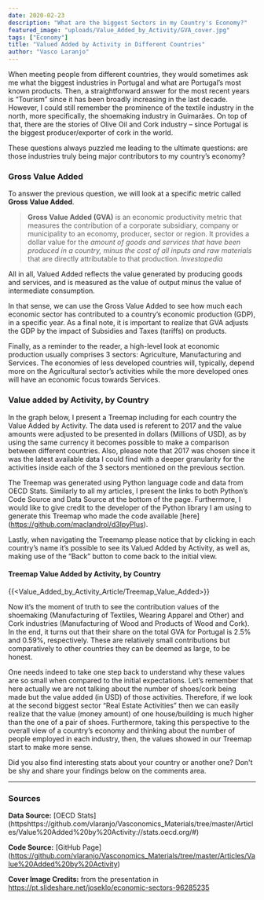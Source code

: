 ```yaml
---
date: 2020-02-23
description: "What are the biggest Sectors in my Country's Economy?"
featured_image: "uploads/Value_Added_by_Activity/GVA_cover.jpg"
tags: ["Economy"]
title: "Valued Added by Activity in Different Countries"
author: "Vasco Laranjo"
---
```

When meeting people from different countries, they would sometimes ask me what the biggest industries in Portugal and what are Portugal’s most known products. Then, a straightforward answer for the most recent years is “Tourism” since it has been broadly increasing in the last decade. However, I could still remember the prominence of the textile industry in the north, more specifically, the shoemaking industry in Guimarães. On top of that, there are the stories of Olive Oil and Cork industry – since Portugal is the biggest producer/exporter of cork in the world. 

These questions always puzzled me leading to the ultimate questions: are those industries truly being major contributors to my country’s economy?

### Gross Value Added

To answer the previous question, we will look at a specific metric called **Gross Value Added**.

> **Gross Value Added (GVA)** is an economic productivity metric that measures the contribution of a corporate subsidiary, company or municipality to an economy, producer, sector or region. It provides a dollar value for the *amount of goods and services that have been produced in a country, minus the cost of all inputs and raw materials* that are directly attributable to that production. *Investopedia*

All in all, Valued Added reflects the value generated by producing goods and services, and is measured as the value of output minus the value of intermediate consumption. 

In that sense, we can use the Gross Value Added to see how much each economic sector has contributed to a country’s economic production (GDP), in a specific year. As a final note, it is important to realize that GVA adjusts the GDP by the impact of Subsidies and Taxes (tariffs) on products.

Finally, as a reminder to the reader, a high-level look at economic production usually comprises 3 sectors: Agriculture, Manufacturing and Services. The economies of less developed countries will, typically, depend more on the Agricultural sector’s activities while the more developed ones will have an economic focus towards Services.

### Value added by Activity, by Country

In the graph below, I present a Treemap including for each country the Value Added by Activity. 
The data used is referent to 2017 and the value amounts were adjusted to be presented in dollars (Millions of USD), as by using the same currency it becomes possible to make a comparison between different countries. Also, please note that 2017 was chosen since it was the latest available data I could find with a deeper granularity for the activities inside each of the 3 sectors mentioned on the previous section.

The Treemap was generated using Python language code and data from OECD Stats. Similarly to all my articles, I present the links to both Python’s Code Source and Data Source at the bottom of the page. Furthermore, I would like to give credit to the developer of the Python library I am using to generate this Treemap who made the code available [here] (https://github.com/maclandrol/d3IpyPlus).

Lastly, when navigating the Treemamp please notice that by clicking in each country’s name it’s possible to see its Valued Added by Activity, as well as, making use of the “Back” button to come back to the initial view.

#### Treemap Value Added by Activity, by Country

{{<Value_Added_by_Activity_Article/Treemap_Value_Added>}}

Now it’s the moment of truth to see the contribution values of the shoemaking (Manufacturing of Textiles, Wearing Apparel and Other) and Cork industries (Manufacturing of Wood and Products of Wood and Cork). In the end, it turns out that their share on the total GVA for Portugal is 2.5% and 0.59%, respectively. These are relatively small contributions but comparatively to other countries they can be deemed as large, to be honest.

One needs indeed to take one step back to understand why these values are so small when compared to the initial expectations.  Let’s remember that here actually we are not talking about the number of shoes/cork being made but the value added (in USD) of those activities. Therefore, if we look at the second biggest sector “Real Estate Activities” then we can easily realize that the value (money amount) of one house/building is much higher than the one of a pair of shoes. Furthermore, taking this perspective to the overall view of a country’s economy and thinking about the number of people employed in each industry, then, the values showed in our Treemap start to make more sense.

Did you also find interesting stats about your country or another one? Don't be shy and share your findings below on the comments area.

---
### Sources

**Data Source:** [OECD Stats] (httpshttps://github.com/vlaranjo/Vasconomics_Materials/tree/master/Articles/Value%20Added%20by%20Activity://stats.oecd.org/#)

**Code Source:**
[GitHub Page] (https://github.com/vlaranjo/Vasconomics_Materials/tree/master/Articles/Value%20Added%20by%20Activity)

**Cover Image Credits:** from the presentation in https://pt.slideshare.net/joseklo/economic-sectors-96285235
